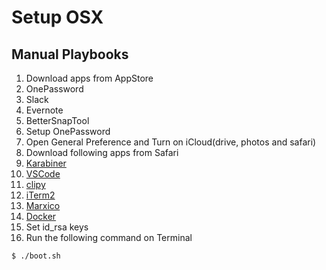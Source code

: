 # Setup OSX

## Manual Playbooks

1. Download apps from AppStore
 1. OnePassword
 2. Slack
 3. Evernote
 4. BetterSnapTool
2. Setup OnePassword
3. Open General Preference and Turn on iCloud(drive, photos and safari)
3. Download following apps from Safari
 1. [Karabiner](https://pqrs.org/osx/karabiner/)
 2. [VSCode](https://code.visualstudio.com)
 3. [clipy](https://clipy-app.com)
 4. [iTerm2](https://www.iterm2.com)
 5. [Marxico](https://www.dropbox.com/sh/y6ylaff9r2fdx42/AAAgvPk5io9KuXRgsb_HooEea?dl=0)
 6. [Docker](https://store.docker.com/editions/community/docker-ce-desktop-mac)
5. Set id_rsa keys
4. Run the following command on Terminal
```
$ ./boot.sh
```
